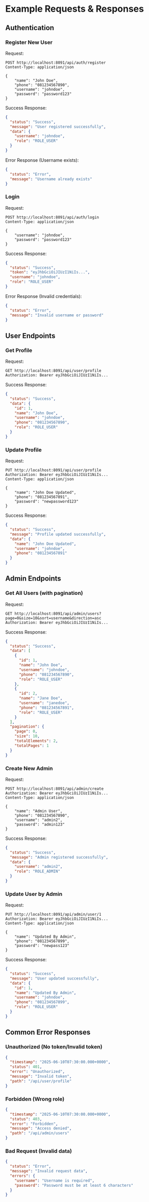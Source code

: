 # Example Requests & Responses

## Authentication

### Register New User

Request:

```http
POST http://localhost:8091/api/auth/register
Content-Type: application/json

{
    "name": "John Doe",
    "phone": "081234567890",
    "username": "johndoe",
    "password": "password123"
}
```

Success Response:

```json
{
  "status": "Success",
  "message": "User registered successfully",
  "data": {
    "username": "johndoe",
    "role": "ROLE_USER"
  }
}
```

Error Response (Username exists):

```json
{
  "status": "Error",
  "message": "Username already exists"
}
```

### Login

Request:

```http
POST http://localhost:8091/api/auth/login
Content-Type: application/json

{
    "username": "johndoe",
    "password": "password123"
}
```

Success Response:

```json
{
  "status": "Success",
  "token": "eyJhbGciOiJIUzI1NiIs...",
  "username": "johndoe",
  "role": "ROLE_USER"
}
```

Error Response (Invalid credentials):

```json
{
  "status": "Error",
  "message": "Invalid username or password"
}
```

## User Endpoints

### Get Profile

Request:

```http
GET http://localhost:8091/api/user/profile
Authorization: Bearer eyJhbGciOiJIUzI1NiIs...
```

Success Response:

```json
{
  "status": "Success",
  "data": {
    "id": 1,
    "name": "John Doe",
    "username": "johndoe",
    "phone": "081234567890",
    "role": "ROLE_USER"
  }
}
```

### Update Profile

Request:

```http
PUT http://localhost:8091/api/user/profile
Authorization: Bearer eyJhbGciOiJIUzI1NiIs...
Content-Type: application/json

{
    "name": "John Doe Updated",
    "phone": "081234567891",
    "password": "newpassword123"
}
```

Success Response:

```json
{
  "status": "Success",
  "message": "Profile updated successfully",
  "data": {
    "name": "John Doe Updated",
    "username": "johndoe",
    "phone": "081234567891"
  }
}
```

## Admin Endpoints

### Get All Users (with pagination)

Request:

```http
GET http://localhost:8091/api/admin/users?page=0&size=10&sort=username&direction=asc
Authorization: Bearer eyJhbGciOiJIUzI1NiIs...
```

Success Response:

```json
{
  "status": "Success",
  "data": [
    {
      "id": 1,
      "name": "John Doe",
      "username": "johndoe",
      "phone": "081234567890",
      "role": "ROLE_USER"
    },
    {
      "id": 2,
      "name": "Jane Doe",
      "username": "janedoe",
      "phone": "081234567891",
      "role": "ROLE_USER"
    }
  ],
  "pagination": {
    "page": 0,
    "size": 10,
    "totalElements": 2,
    "totalPages": 1
  }
}
```

### Create New Admin

Request:

```http
POST http://localhost:8091/api/admin/create
Authorization: Bearer eyJhbGciOiJIUzI1NiIs...
Content-Type: application/json

{
    "name": "Admin User",
    "phone": "081234567890",
    "username": "admin2",
    "password": "admin123"
}
```

Success Response:

```json
{
  "status": "Success",
  "message": "Admin registered successfully",
  "data": {
    "username": "admin2",
    "role": "ROLE_ADMIN"
  }
}
```

### Update User by Admin

Request:

```http
PUT http://localhost:8091/api/admin/user/1
Authorization: Bearer eyJhbGciOiJIUzI1NiIs...
Content-Type: application/json

{
    "name": "Updated By Admin",
    "phone": "081234567899",
    "password": "newpass123"
}
```

Success Response:

```json
{
  "status": "Success",
  "message": "User updated successfully",
  "data": {
    "id": 1,
    "name": "Updated By Admin",
    "username": "johndoe",
    "phone": "081234567899",
    "role": "ROLE_USER"
  }
}
```

## Common Error Responses

### Unauthorized (No token/Invalid token)

```json
{
  "timestamp": "2025-06-10T07:30:00.000+0000",
  "status": 401,
  "error": "Unauthorized",
  "message": "Invalid token",
  "path": "/api/user/profile"
}
```

### Forbidden (Wrong role)

```json
{
  "timestamp": "2025-06-10T07:30:00.000+0000",
  "status": 403,
  "error": "Forbidden",
  "message": "Access denied",
  "path": "/api/admin/users"
}
```

### Bad Request (Invalid data)

```json
{
  "status": "Error",
  "message": "Invalid request data",
  "errors": {
    "username": "Username is required",
    "password": "Password must be at least 6 characters"
  }
}
```
